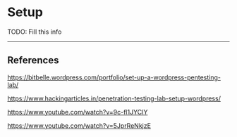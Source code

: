 # Setup

TODO: Fill this info

---
## References

https://bitbelle.wordpress.com/portfolio/set-up-a-wordpress-pentesting-lab/

https://www.hackingarticles.in/penetration-testing-lab-setup-wordpress/

https://www.youtube.com/watch?v=9c-fl1JYCIY

https://www.youtube.com/watch?v=5JprReNkjzE